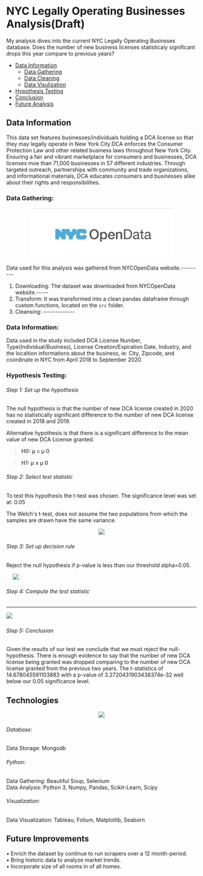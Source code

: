 # NYC Legally Operating Businesses Analysis(Draft)

My analysis dives into the current NYC Legally Operating Businsses database. Does the number of new business licenses statisticaly significant drops this year compare to previous years?

* [Data Information](#data-information)
    * [Data Gathering](#data-gathering)
    * [Data Cleaning](#data-cleaning)
    * [Data Visulization](#data-vissulization)
* [Hypothesis Testing](#hypothesis-testing)
* [Conclusion](#conclusion)
* [Future Analysis](#future-analysis)

## Data Information
This data set features businesses/individuals holding a DCA license so that they may legally operate in New York City.DCA enforces the Consumer Protection Law and other related business laws throughout New York City. Ensuring a fair and vibrant marketplace for consumers and businesses, DCA licenses moe than 71,000 businesses in 57 different industries. Through targeted outreach, partnerships with community and trade organizations, and informational materials, DCA educates consumers and businesses alike about their rights and responsibilities.

### Data Gathering:
<p align="center">
  <img src="img/NYCOpenData.png">
</p>

Data used for this analysis was gathered from NYCOpenData website.---------

1)  Downloading:  The dataset was downloaded from NYCOpenData website.----- 
2)  Transform:  It was transformed into a clean pandas dataframe through custom functions, located on the ```src``` folder.
3)  Cleansing:  ------------- 

### Data Information:
Data used in the study included DCA License Number, Type(Individual/Business), License Creation/Expiration Date, Industry, and the localtion informations about the business, ie: City, Zipcode, and coordinate in NYC from April 2018 to September 2020.

### Hypothesis Testing:

###### Step 1: Set up the hypothesis
The null hypothesis is that the number of new DCA license created in 2020 has no statistically significant difference to the number of new DCA license created in 2018 and 2019.

Alternative hypothesis is that there is a significant difference to the mean value of new DCA License granted.

>**H0: μ = μ 0**

>**H1: μ ≠ μ 0**

###### Step 2: Select test statistic
To test this hypothesis the t-test was chosen.
The significance level was set at: 0.05

The Welch's t-test, does not assume the two populations from which the samples are drawn have the same variance.

<p align="center">
  <img src="images/z-statistic.png">
</p>

###### Step 3: Set up decision rule
Reject the null hypothesis if p-value is less than our threshold alpha=0.05.
<p align="center" style="width:10%" >
  <img src="images/normdist.png">
</p>

###### Step 4: Compute the test statistic
------------

![](images/z-score.png)

###### Step 5: Conclusion
Given the results of our test we conclude that we must reject the null-hypothesis.  There is enough evidence to say that the number of new DCA license being granted was dropped comparing to the number of new DCA license granted from the previous two years. 
The t-statistics of 14.678045591103883 with a p-value of 3.2720431903438374e-32 well below our 0.05 significance level. 

## Technologies
<p align="center">
  <img src="images/logos.png">
</p>

###### Database:
Data Storage: Mongodb<br>

###### Python:
Data Gathering: Beautiful Soup, Selenium<br>
Data Analysis: Python 3, Numpy, Pandas, Scikit-Learn, Scipy<br>

###### Visualization:
Data Visualization: Tableau, Folium, Matplotlib, Seaborn

## Future Improvements
• Enrich the dataset by continue to run scrapers over a 12 month-period.<br>
• Bring historic data to analyze market trends.<br>
• Incorporate size of all rooms in of all homes.<br>
